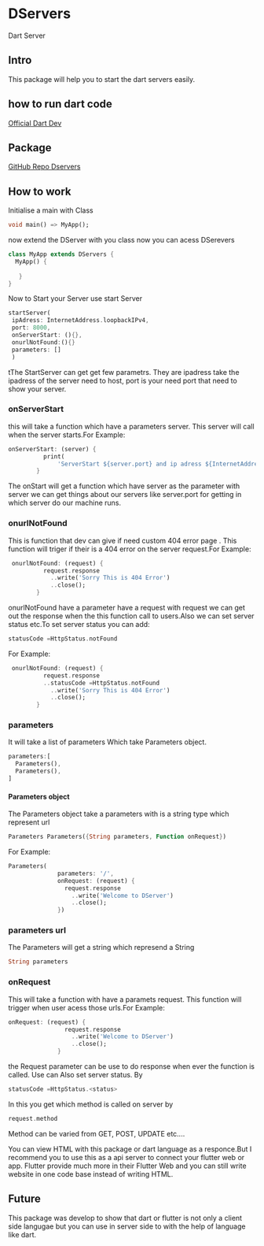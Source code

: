 # DServers
Dart Server 

##  Intro
This package will help you to start the dart servers easily.

## how to run dart code

[Official Dart Dev](https://dart.dev/tutorials/server/get-started)

## Package

[GitHub Repo Dservers ](https://github.com/rougerepublic23/DServers)

## How to work
Initialise a main with Class 
```dart
void main() => MyApp();
```
now extend the DServer with you class
now you can acess DSerevers
```dart
class MyApp extends DServers {
  MyApp() {
   
   }
}

```
Now to Start your Server use start Server

```dart
startServer(
 ipAdress: InternetAddress.loopbackIPv4,
 port: 8000,
 onServerStart: (){},
 onurlNotFound:(){}
 parameters: []
 )

```
tThe StartServer can get get few parametrs. They are ipadress take the ipadress of the server need to host, port is your need port that need to show your server. 

### onServerStart

this will take a function which have a parameters server. This server will call when the server starts.For Example:
```dart
onServerStart: (server) {
          print(
              'ServerStart ${server.port} and ip adress ${InternetAddress.loopbackIPv4}');
        }
```
The onStart will get a function which have server as the parameter with server we can get things about our servers like server.port for getting in which server do our machine runs.

### onurlNotFound

This is function that dev can give if need custom 404 error page .
This function will triger if their is a 404 error on the server request.For Example:
```dart
 onurlNotFound: (request) {
          request.response
            ..write('Sorry This is 404 Error')
            ..close();
        }

```
onurlNotFound have a parameter have a request with request we can get out the response when the this function call to users.Also we can set server status etc.To set server status you can add:
```dart
statusCode =HttpStatus.notFound
```
For Example:
```dart
 onurlNotFound: (request) {
          request.response
          ..statusCode =HttpStatus.notFound
            ..write('Sorry This is 404 Error')
            ..close();
        }
```

### parameters

It will take a list of parameters 
Which take Parameters object.

```dart
parameters:[ 
  Parameters(),
  Parameters(),
]
```

#### Parameters object

The Parameters object take a parameters with is a string type which represent url
```dart
Parameters Parameters({String parameters, Function onRequest})
```
For Example:
```dart
Parameters(
              parameters: '/',
              onRequest: (request) {
                request.response
                  ..write('Welcome to DServer')
                  ..close();
              })
```
### parameters url

The Parameters will get a string which represend a String
```dart
String parameters
```
### onRequest
This will take a function with have a paramets request. This function will trigger when user acess those urls.For Example:
```dart
onRequest: (request) {
                request.response
                  ..write('Welcome to DServer')
                  ..close();
              }
```
the Request parameter can be use to do response when ever the function is called.
Use can Also set server status. By
```dart
statusCode =HttpStatus.<status>
```

In this you get which method is called on server by
```dart
request.method
```

Method can be varied from GET, POST, UPDATE etc....

You can view HTML with this package or dart language as a responce.But I recommend you to use this as a api server to connect your flutter web or app. Flutter provide much more in their Flutter Web and you can still write website in one code base instead of writing HTML.

## Future

This package was develop to show that dart or flutter is not only a client side langugae but you can use in server side to with the help of language like dart.



